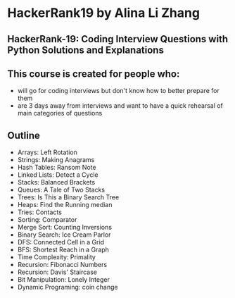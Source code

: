 # HackerRank19 by Alina Li Zhang
## HackerRank-19: Coding Interview Questions with Python Solutions and Explanations

## This course is created for people who:
- will go for coding interviews but don't know how to better prepare for them
- are 3 days away from interviews and want to have a quick rehearsal of main categories of questions 


## Outline
- Arrays: Left Rotation
- Strings: Making Anagrams 
- Hash Tables: Ransom Note
- Linked Lists: Detect a Cycle
- Stacks: Balanced Brackets
- Queues: A Tale of Two Stacks
- Trees: Is This a Binary Search Tree
- Heaps: Find the Running median
- Tries: Contacts 
- Sorting: Comparator 
- Merge Sort: Counting Inversions
- Binary Search: Ice Cream Parlor
- DFS: Connected Cell in a Grid
- BFS: Shortest Reach in a Graph
- Time Complexity: Primality
- Recursion: Fibonacci Numbers
- Recursion: Davis' Staircase
- Bit Manipulation: Lonely Integer 
- Dynamic Programing: coin change
